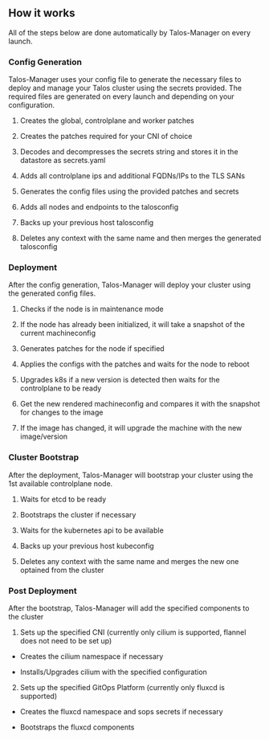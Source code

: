 ## How it works

All of the steps below are done automatically by Talos-Manager on every launch.

### Config Generation

Talos-Manager uses your config file to generate the necessary files to deploy and manage your Talos cluster using the secrets provided.
The required files are generated on every launch and depending on your configuration.

1. Creates the global, controlplane and worker patches

2. Creates the patches required for your CNI of choice

3. Decodes and decompresses the secrets string and stores it in the datastore as secrets.yaml

4. Adds all controlplane ips and additional FQDNs/IPs to the TLS SANs

5. Generates the config files using the provided patches and secrets

6. Adds all nodes and endpoints to the talosconfig

7. Backs up your previous host talosconfig

8. Deletes any context with the same name and then merges the generated talosconfig

### Deployment

After the config generation, Talos-Manager will deploy your cluster using the generated config files.

1. Checks if the node is in maintenance mode

2. If the node has already been initialized, it will take a snapshot of the current machineconfig

3. Generates patches for the node if specified

4. Applies the configs with the patches and waits for the node to reboot

5. Upgrades k8s if a new version is detected then waits for the controlplane to be ready

6. Get the new rendered machineconfig and compares it with the snapshot for changes to the image

7. If the image has changed, it will upgrade the machine with the new image/version

### Cluster Bootstrap

After the deployment, Talos-Manager will bootstrap your cluster using the 1st available controlplane node.

1. Waits for etcd to be ready

2. Bootstraps the cluster if necessary

3. Waits for the kubernetes api to be available

4. Backs up your previous host kubeconfig

5. Deletes any context with the same name and merges the new one optained from the cluster

### Post Deployment

After the bootstrap, Talos-Manager will add the specified components to the cluster

1. Sets up the specified CNI (currently only cilium is supported, flannel does not need to be set up)

- Creates the cilium namespace if necessary

- Installs/Upgrades cilium with the specified configuration

2. Sets up the specified GitOps Platform (currently only fluxcd is supported)

- Creates the fluxcd namespace and sops secrets if necessary

- Bootstraps the fluxcd components
